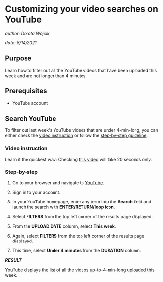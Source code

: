 # Customizing your video searches on YouTube

*author: Dorota Wójcik*

*date: 8/14/2021*

## Purpose

Learn how to filter out all the YouTube videos that have been uploaded this week and are not longer
than 4 minutes.

## Prerequisites

* YouTube account

## Search YouTube

To filter out last week's YouTube videos that are under 4-min-long, you can either check the [video instruction](#video-instruction) or follow the [step-by-step guideline](#step-by-step).

### Video instruction

Learn it the quickest way: Checking [this video](https://user-images.githubusercontent.com/63733226/129234494-935af5d9-bc01-476b-97d0-99d56747f7b1.mp4) will take 20 seconds only.

### Step-by-step

1. Go to your browser and navigate to [YouTube](https://www.youtube.com/).

2. Sign in to your account.

3. In your YouTube homepage, enter any term into the **Search** field and launch the search with **ENTER/RETURN/loop icon**.

4. Select **FILTERS** from the top left corner of the results page displayed.

5. From the **UPLOAD DATE** column, select **This week**.

6. Again, select **FILTERS** from the top left corner of the results page displayed.

7. This time, select **Under 4 minutes** from the **DURATION** column.

***RESULT***

YouTube displays the list of all the videos up-to-4-min-long uploaded this week.
